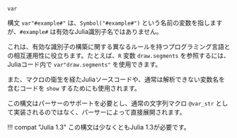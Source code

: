 ```
var
```

構文 `var"#example#"` は、`Symbol("#example#")` という名前の変数を指しますが、`#example#` は有効なJulia識別子名ではありません。

これは、有効な識別子の構築に関する異なるルールを持つプログラミング言語との相互運用性に役立ちます。たとえば、`R` 変数 `draw.segments` を参照するには、Juliaコード内で `var"draw.segments"` を使用できます。

また、マクロの衛生を経たJuliaソースコードや、通常は解析できない変数名を含むコードを `show` するためにも使用されます。

この構文はパーサーのサポートを必要とし、通常の文字列マクロ `@var_str` として実装されるのではなく、パーサーによって直接展開されます。

!!! compat "Julia 1.3"
    この構文は少なくともJulia 1.3が必要です。

